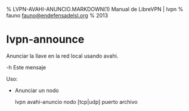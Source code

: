 % LVPN-AVAHI-ANUNCIO.MARKDOWN(1) Manual de LibreVPN | lvpn
% fauno <fauno@endefensadelsl.org>
% 2013

# lvpn-announce

Anunciar la llave en la red local usando avahi. 

  -h Este mensaje

Uso:

* Anunciar un nodo

  lvpn avahi-anuncio nodo [tcp|udp] puerto archivo


